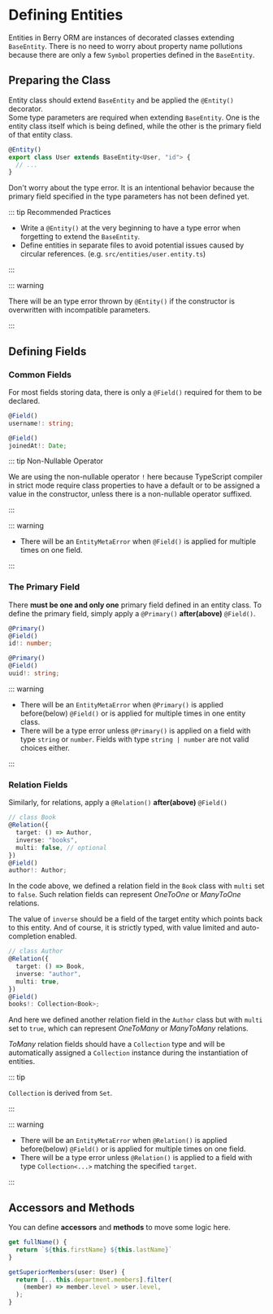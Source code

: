 # Defining Entities

Entities in Berry ORM are instances of decorated classes extending `BaseEntity`. There is no need to worry about property name pollutions because there are only a few `Symbol` properties defined in the `BaseEntity`.

## Preparing the Class

Entity class should extend `BaseEntity` and be applied the `@Entity()` decorator.  
Some type parameters are required when extending `BaseEntity`. One is the entity class itself which is being defined, while the other is the primary field of that entity class.

```ts
@Entity()
export class User extends BaseEntity<User, "id"> {
  // ...
}
```

Don't worry about the type error. It is an intentional behavior because the primary field specified in the type parameters has not been defined yet.

::: tip Recommended Practices

- Write a `@Entity()` at the very beginning to have a type error when forgetting to extend the `BaseEntity`.
- Define entities in separate files to avoid potential issues caused by circular references. (e.g. `src/entities/user.entity.ts`)

:::

::: warning

There will be an type error thrown by `@Entity()` if the constructor is overwritten with incompatible parameters.

:::

## Defining Fields

### Common Fields

For most fields storing data, there is only a `@Field()` required for them to be declared.

```ts {1}
@Field()
username!: string;
```

```ts {1}
@Field()
joinedAt!: Date;
```

::: tip Non-Nullable Operator

We are using the non-nullable operator `!` here because TypeScript compiler in strict mode require class properties to have a default or to be assigned a value in the constructor, unless there is a non-nullable operator suffixed.

:::

::: warning

- There will be an `EntityMetaError` when `@Field()` is applied for multiple times on one field.

:::

### The Primary Field

There **must be one and only one** primary field defined in an entity class. To define the primary field, simply apply a `@Primary()` **after(above)** `@Field()`.

```ts {1}
@Primary()
@Field()
id!: number;
```

```ts {1}
@Primary()
@Field()
uuid!: string;
```

::: warning

- There will be an `EntityMetaError` when `@Primary()` is applied before(below) `@Field()` or is applied for multiple times in one entity class.
- There will be a type error unless `@Primary()` is applied on a field with type `string` or `number`. Fields with type `string | number` are not valid choices either.

:::

### Relation Fields

Similarly, for relations, apply a `@Relation()` **after(above)** `@Field()`

```ts {2,4}
// class Book
@Relation({
  target: () => Author,
  inverse: "books",
  multi: false, // optional
})
@Field()
author!: Author;
```

In the code above, we defined a relation field in the `Book` class with `multi` set to `false`. Such relation fields can represent _OneToOne_ or _ManyToOne_ relations.

The value of `inverse` should be a field of the target entity which points back to this entity. And of course, it is strictly typed, with value limited and auto-completion enabled.

```ts {2,4}
// class Author
@Relation({
  target: () => Book,
  inverse: "author",
  multi: true,
})
@Field()
books!: Collection<Book>;
```

And here we defined another relation field in the `Author` class but with `multi` set to `true`, which can represent _OneToMany_ or _ManyToMany_ relations.

_ToMany_ relation fields should have a `Collection` type and will be automatically assigned a `Collection` instance during the instantiation of entities.

::: tip

`Collection` is derived from `Set`.

:::

::: warning

- There will be an `EntityMetaError` when `@Relation()` is applied before(below) `@Field()` or is applied for multiple times on one field.
- There will be a type error unless `@Relation()` is applied to a field with type `Collection<...>` matching the specified `target`.

:::

## Accessors and Methods

You can define **accessors** and **methods** to move some logic here.

```ts
get fullName() {
  return `${this.firstName} ${this.lastName}`
}
```

```ts
getSuperiorMembers(user: User) {
  return [...this.department.members].filter(
    (member) => member.level > user.level,
  );
}
```
